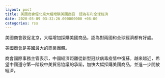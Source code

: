 ```yaml
---
layout: post
title: 美國商會促北京大幅增購美國商品　認為有利全球經濟
date: 2020-05-09 03:32:26.000000000 +08:00
categories: rss
---
```


美國商會敦促北京，大幅增加採購美國商品，認為對兩國和全球經濟都有好處。

美國商會是美國最大的商業團體。

商會國際事務主管表示，中國經濟距離從新型冠狀病毒疫情中復蘇，越來越近，希望中國遵守第一階段中美貿易協議的承諾，加快大幅採購美國商品，並進一步開放經濟。
